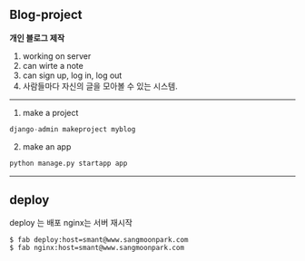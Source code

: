 ## Blog-project
**개인 블로그 제작**  

1. working on server  
2. can wirte a note  
3. can sign up, log in, log out  
4. 사람들마다 자신의 글을 모아볼 수 있는 시스템.  

  





-------------
1. make a project  
```python
django-admin makeproject myblog
```

2. make an app
```python
python manage.py startapp app
```
---------

## deploy
deploy 는 배포
nginx는 서버 재시작
```
$ fab deploy:host=smant@www.sangmoonpark.com
$ fab nginx:host=smant@www.sangmoonpark.com
```
